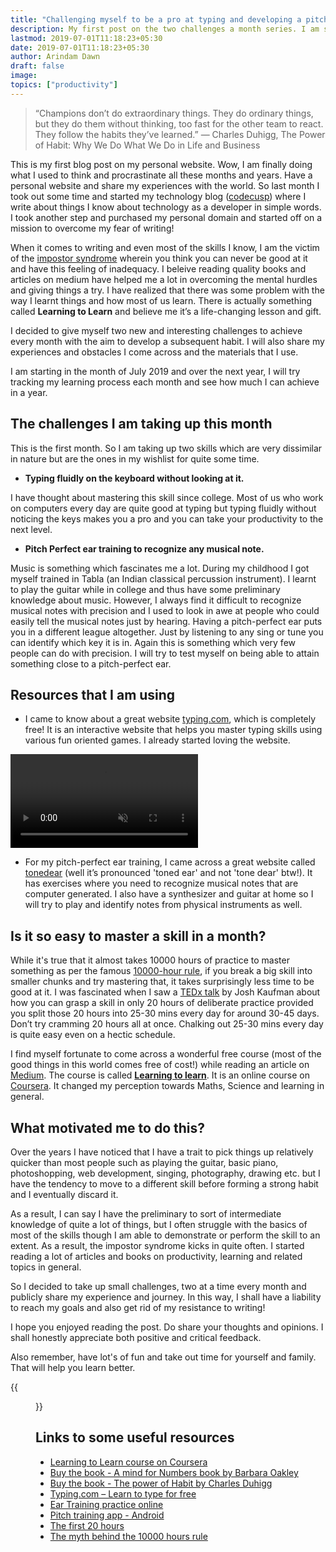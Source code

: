 ```yaml
---
title: "Challenging myself to be a pro at typing and developing a pitch-perfect ear"
description: My first post on the two challenges a month series. I am starting with becoming fluid at typing and having a pitch perfect ear challenge. 
lastmod: 2019-07-01T11:18:23+05:30
date: 2019-07-01T11:18:23+05:30
author: Arindam Dawn
draft: false
image:
topics: ["productivity"]
---
```


> “Champions don’t do extraordinary things. They do ordinary things, but they do them without thinking, too fast for the other team to react. They follow the habits they’ve learned.” 
― Charles Duhigg, The Power of Habit: Why We Do What We Do in Life and Business

This is my first blog post on my personal website. Wow, I am finally doing what I used to think and procrastinate all these months and years. Have a personal website and share my experiences with the world. So last month I took out some time and started my technology blog ([codecusp](https://www.codecusp.com)) where I write about things I know about technology as a developer in simple words. I took another step and purchased my personal domain and started off on a mission to overcome my fear of writing! 

When it comes to writing and even most of the skills I know, I am the victim of the [impostor syndrome](https://en.wikipedia.org/wiki/Impostor_syndrome) wherein you think you can never be good at it and have this feeling of inadequacy. I beleive reading quality books and articles on medium have helped me a lot in overcoming the mental hurdles and giving things a try. I have realized that there was some problem with the way I learnt things and how most of us learn. There is actually something called **Learning to Learn** and believe me it’s a life-changing lesson and gift.

I decided to give myself two new and interesting challenges to achieve every month with the aim to develop a subsequent habit. I will also share my experiences and obstacles I come across and the materials that I use.

I am starting in the month of July 2019 and over the next year, I will try tracking my learning process each month and see how much I can achieve in a year.

## The challenges I am taking up this month

This is the first month. So I am taking up two skills which are very dissimilar in nature but are the ones in my wishlist for quite some time.

* **Typing fluidly on the keyboard without looking at it.**
   
I have thought about mastering this skill since college. Most of us who work on computers every day are quite good at typing but typing fluidly without noticing the keys makes you a pro and you can take your productivity to the next level.

* **Pitch Perfect ear training to recognize any musical note.**

Music is something which fascinates me a lot. During my childhood I got myself trained in Tabla (an Indian classical percussion instrument). I learnt to play the guitar while in college and thus have some preliminary knowledge about music. However, I always find it difficult to recognize musical notes with precision and I used to look in awe at people who could easily tell the musical notes just by hearing. Having a pitch-perfect ear puts you in a different league altogether. Just by listening to any sing or tune you can identify which key it is in. Again this is something which very few people can do with precision. I will try to test myself on being able to attain something close to a pitch-perfect ear.


## Resources that I am using

* I came to know about a great website [typing.com](https://typing.com), which is completely free! It is an interactive website that helps you master typing skills using various fun oriented games. I already started loving the website.

<video autoplay="" loop="" muted="" class="w-100">
	<source src="https://www.typing.com/dist/site_typing/images/benefits/gamified.mp4" poster="https://www.typing.com/dist/site_typing/images/benefits/curriculum.jpg" type="video/mp4">
</video>

* For my pitch-perfect ear training, I came across a great website called [tonedear](https://tonedear.com) (well it’s pronounced 'toned ear' and not 'tone dear' btw!). It has exercises where you need to recognize musical notes that are computer generated. I also have a synthesizer and guitar at home so I will try to play and identify notes from physical instruments as well.

## Is it so easy to master a skill in a month?

While it's true that it almost takes 10000 hours of practice to master something as per the famous [10000-hour rule](https://en.wikipedia.org/wiki/Outliers_(book)), if you break a big skill into smaller chunks and try mastering that, it takes surprisingly less time to be good at it. I was fascinated when I saw a [TEDx talk](https://www.youtube.com/watch?v=5MgBikgcWnY) by Josh Kaufman about how you can grasp a skill in only 20 hours of deliberate practice provided you split those 20 hours into 25-30 mins every day for around 30-45 days. Don’t try cramming 20 hours all at once. Chalking out 25-30 mins every day is quite easy even on a hectic schedule.

I find myself fortunate to come across a wonderful free course (most of the good things in this world comes free of cost!) while reading an article on [Medium](https://medium.com). The course is called [**Learning to learn**](https://www.coursera.org/learn/learning-how-to-learn/home/welcome). It is an online course on [Coursera](https://www.coursera.org). It changed my perception towards Maths, Science and learning in general. 

## What motivated me to do this?

Over the years I have noticed that I have a trait to pick things up relatively quicker than most people such as playing the guitar, basic piano, photoshopping, web development, singing, photography, drawing etc. but I have the tendency to move to a different skill before forming a strong habit and I eventually discard it. 

As a result, I can say I have the preliminary to sort of intermediate knowledge of quite a lot of things, but I often struggle with the basics of most of the skills though I am able to demonstrate or perform the skill to an extent. As a result, the impostor syndrome kicks in quite often. I started reading a lot of articles and books on productivity, learning and related topics in general.

So I decided to take up small challenges, two at a time every month and publicly share my experience and journey. In this way, I shall have a liability to reach my goals and also get rid of my resistance to writing!  

I hope you enjoyed reading the post. Do share your thoughts and opinions. I shall honestly appreciate both positive and critical feedback. 

Also remember, have lot's of fun and take out time for yourself and family. That will help you learn better.

{{<figure src="https://media.giphy.com/media/nwyqBwP65XCAU/giphy-downsized.gif" caption="You can do anything" class="tc" alt="giphy image">}}


## Links to some useful resources

* [Learning to Learn course on Coursera](https://www.coursera.org/learn/learning-how-to-learn/home/welcome)
* [Buy the book - A mind for Numbers book by Barbara Oakley](https://amzn.to/2XhMUVu)
* [Buy the book - The power of Habit by Charles Duhigg](https://amzn.to/2J1qiQ2)
* [Typing.com – Learn to type for free](https://typing.com)
* [Ear Training practice online](https://tonedear.com)
* [Pitch training app - Android](https://play.google.com/store/apps/details?id=com.evilduck.musiciankit&hl=en_IN)
* [The first 20 hours](https://www.youtube.com/watch?v=5MgBikgcWnY)
* [The myth behind the 10000 hours rule](https://medium.com/accelerated-intelligence/forget-about-the-10-000-hour-rule-7b7a39343523)
